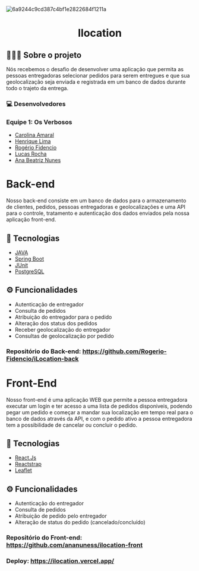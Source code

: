 ![6a9244c9cd387c4bf1e2822684f1211a](https://user-images.githubusercontent.com/82601106/161195277-e27bfde6-8a05-4f21-a459-ebd152cafbb5.png)


<h1 align="center">
  Ilocation
</h1>

## 👨🏻‍💻 Sobre o projeto

<p>Nós recebemos o desafio de desenvolver uma aplicação que permita as pessoas entregadoras selecionar pedidos para serem entregues e que sua geolocalização seja enviada e registrada em um banco de dados durante todo o trajeto da entrega.</p>

### 💻 Desenvolvedores

<h3>Equipe 1: Os Verbosos</h3>

- [Carolina Amaral](https://github.com/anacapx)
- [Henrique Lima](https://github.com/henriquellima)
- [Rogério Fidencio](https://github.com/Rogerio-Fidencio)
- [Lucas Rocha](https://github.com/LucasRocha2308)
- [Ana Beatriz Nunes](https://github.com/ananuness)



# Back-end

<p>Nosso back-end consiste em um banco de dados para o armazenamento de clientes, pedidos, pessoas entregadoras e geolocalizações
e uma API para o controle, tratamento e autenticação dos dados enviados pela nossa aplicação front-end.</p>

## 🚀 Tecnologias

- [JAVA](https://www.java.com)
- [Spring Boot](https://spring.io/projects/spring-boot)
- [JUnit](https://junit.org/junit5/)
- [PostgreSQL](https://www.postgresql.org)

## ⚙️ Funcionalidades
- Autenticação de entregador
- Consulta de pedidos
- Atribuição do entregador para o pedido
- Alteração dos status dos pedidos
- Receber geolocalização do entregador
- Consultas de geolocalização por pedido


### Repositório do Back-end: https://github.com/Rogerio-Fidencio/iLocation-back


# Front-End

<p>Nosso front-end é uma aplicação WEB que permite a pessoa entregadora executar um login e ter acesso a uma lista de pedidos disponiveis, 
podendo pegar um pedido e começar a mandar sua localização em tempo real para o banco de dados através da API, e com o pedido ativo a pessoa entregadora tem a possibilidade de cancelar ou concluir o pedido.</p>

## 🚀 Tecnologias

- [React.Js](https://reactjs.org)
- [Reactstrap](https://reactstrap.github.io)
- [Leaflet](https://leafletjs.com)

## ⚙️ Funcionalidades
- Autenticação do entregador
- Consulta de pedidos
- Atribuição de pedido pelo entregador
- Alteração de status do pedido (cancelado/concluído)

### Repositório do Front-end: https://github.com/ananuness/ilocation-front

### Deploy: https://ilocation.vercel.app/
